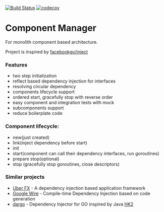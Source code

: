 [![Build Status](https://travis-ci.org/AndreyBronin/component-manager.svg?branch=master)](https://travis-ci.org/AndreyBronin/component-manager)
[![codecov](https://codecov.io/gh/andreybronin/component-manager/branch/master/graph/badge.svg)](https://codecov.io/gh/andreybronin/component-manager)

# Component Manager

For monolith component based architecture.

Project is inspired by [facebookgo/inject](https://github.com/facebookgo/inject)

### Features 

- two step initialization
- reflect based dependency injection for interfaces
- resolving circular dependency 
- components lifecycle support
- ordered start, gracefully stop with reverse order
- easy component and integration tests with mock
- subcomponents support
- reduce boilerplate code

### Component lifecycle:

- new(just created) 
- link(inject dependency before start)
- init
- start(component can call their dependency interfaces, run goroutines)
- prepare stop(optional)
- stop (gracefully stop goroutines, close descriptors)


### Similar projects

- [Uber FX](https://github.com/uber-go/fx) - A dependency injection based application framework
- [Google Wire](https://blog.golang.org/wire) - Compile-time Dependency Injection based on code generation
- [dargo](https://github.com/jwells131313/dargo) - Dependency Injector for GO inspired by Java [HK2](https://javaee.github.io/hk2/)
                                                   
